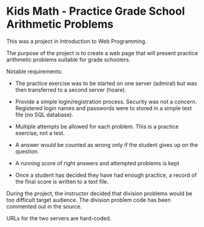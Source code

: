 # Kids Math - Practice Grade School Arithmetic Problems

This was a project in Introduction to Web Programming.

The purpose of the project is to create a web page that will present
practice arithmetic problems suitable for grade schoolers.

Notable requirements:

* The practice exercise was to be started on one server (admiral) but
was then transferred to a second server (hoare).

* Provide a simple login/registration process. Security was not a
concern. Registered login names and passwords were to stored in a simple
text file (no SQL database).

* Multiple attempts be allowed for each problem. This is a practice
exercise, not a test.

* A answer would be counted as wrong only if the student gives up on the question.

* A running score of right answers and attempted problems is kept

* Once a student has decided they have had enough practice, a record of
the final score is written to a text file.

During the project, the instructor decided that division problems would
be too difficult target audience. The division problem code has been
commented out in the source.

URLs for the two servers are hard-coded.


